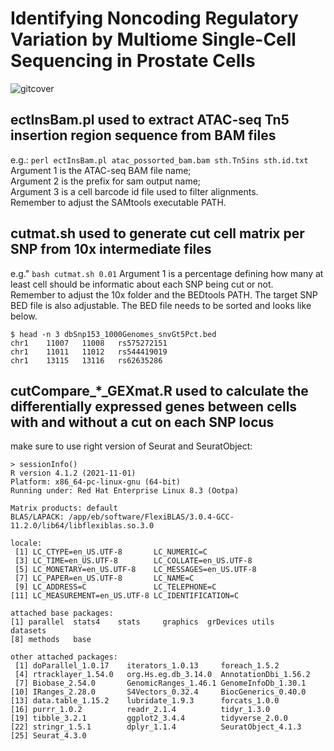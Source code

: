 #  Identifying Noncoding Regulatory Variation by Multiome Single-Cell Sequencing in Prostate Cells

![gitcover](https://github.com/Yijun-Tian/multiome/assets/56854730/f0b74b55-425f-4d9b-a69f-8c7558a30e8d)


## **ectInsBam.pl used to extract ATAC-seq Tn5 insertion region sequence from BAM files**
e.g.: `perl ectInsBam.pl atac_possorted_bam.bam sth.Tn5ins sth.id.txt`  
Argument 1 is the ATAC-seq BAM file name;  
Argument 2 is the prefix for sam output name;  
Argument 3 is a cell barcode id file used to filter alignments.  
Remember to adjust the SAMtools executable PATH.  

## **cutmat.sh used to generate cut cell matrix per SNP from 10x intermediate files**
e.g." `bash cutmat.sh 0.01`
Argument 1 is a percentage defining how many at least cell should be informatic about each SNP being cut or not.  
Remember to adjust the 10x folder and the BEDtools PATH. The target SNP BED file is also adjustable. The BED file needs to be sorted and looks like below.  
```
$ head -n 3 dbSnp153_1000Genomes_snvGt5Pct.bed
chr1    11007   11008   rs575272151
chr1    11011   11012   rs544419019
chr1    13115   13116   rs62635286
```

## **cutCompare_*_GEXmat.R used to calculate the differentially expressed genes between cells with and without a cut on each SNP locus**
make sure to use right version of Seurat and SeuratObject:
```
> sessionInfo()
R version 4.1.2 (2021-11-01)
Platform: x86_64-pc-linux-gnu (64-bit)
Running under: Red Hat Enterprise Linux 8.3 (Ootpa)

Matrix products: default
BLAS/LAPACK: /app/eb/software/FlexiBLAS/3.0.4-GCC-11.2.0/lib64/libflexiblas.so.3.0

locale:
 [1] LC_CTYPE=en_US.UTF-8       LC_NUMERIC=C
 [3] LC_TIME=en_US.UTF-8        LC_COLLATE=en_US.UTF-8
 [5] LC_MONETARY=en_US.UTF-8    LC_MESSAGES=en_US.UTF-8
 [7] LC_PAPER=en_US.UTF-8       LC_NAME=C
 [9] LC_ADDRESS=C               LC_TELEPHONE=C
[11] LC_MEASUREMENT=en_US.UTF-8 LC_IDENTIFICATION=C

attached base packages:
[1] parallel  stats4    stats     graphics  grDevices utils     datasets
[8] methods   base

other attached packages:
 [1] doParallel_1.0.17    iterators_1.0.13     foreach_1.5.2
 [4] rtracklayer_1.54.0   org.Hs.eg.db_3.14.0  AnnotationDbi_1.56.2
 [7] Biobase_2.54.0       GenomicRanges_1.46.1 GenomeInfoDb_1.30.1
[10] IRanges_2.28.0       S4Vectors_0.32.4     BiocGenerics_0.40.0
[13] data.table_1.15.2    lubridate_1.9.3      forcats_1.0.0
[16] purrr_1.0.2          readr_2.1.4          tidyr_1.3.0
[19] tibble_3.2.1         ggplot2_3.4.4        tidyverse_2.0.0
[22] stringr_1.5.1        dplyr_1.1.4          SeuratObject_4.1.3
[25] Seurat_4.3.0
```

